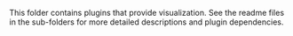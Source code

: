 This folder contains plugins that provide visualization.
See the readme files in the sub-folders for more detailed descriptions and plugin dependencies.
